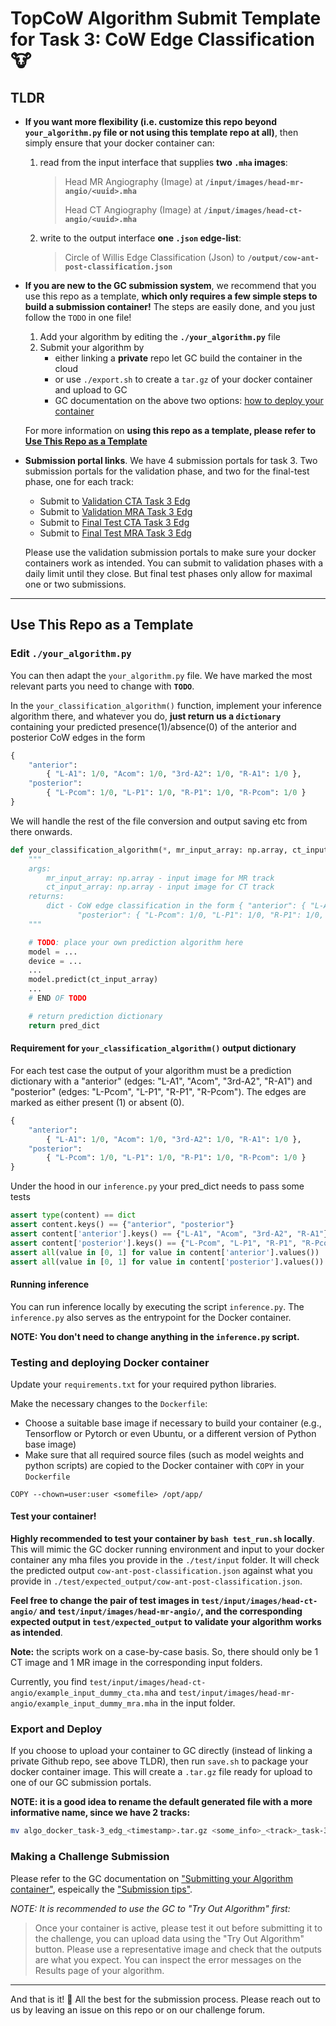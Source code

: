 # TopCoW Algorithm Submit Template for Task 3: CoW Edge Classification 🐮

## TLDR

* **If you want more flexibility (i.e. customize this repo beyond `your_algorithm.py` file or not using this template repo at all)**, then simply ensure that your docker container can:
  1. read from the input interface that supplies **two `.mha` images**:

        > Head MR Angiography (Image) at **`/input/images/head-mr-angio/<uuid>.mha`**
        >
        > Head CT Angiography (Image) at **`/input/images/head-ct-angio/<uuid>.mha`**

  2. write to the output interface **one `.json` edge-list**:

        > Circle of Willis Edge Classification (Json) to **`/output/cow-ant-post-classification.json`**


* **If you are new to the GC submission system**, we recommend that you use this repo as a template, **which only requires a few simple steps to build a submission container!**
The steps are easily done, and you just follow the `TODO` in one file!

    1. Add your algorithm by editing the **`./your_algorithm.py`** file
    3. Submit your algorithm by
        - either linking a **private** repo let GC build the container in the cloud
        - or use `./export.sh` to create a `tar.gz` of your docker container and upload to GC
        - GC documentation on the above two options: [how to deploy your container](https://grand-challenge.org/documentation/test-and-deploy-your-container/)


  For more information on **using this repo as a template, please refer to [Use This Repo as a Template](#use-this-repo-as-a-template)**


* **Submission portal links**. We have 4 submission portals for task 3. Two submission portals for the validation phase, and two for the final-test phase, one for each track:
    * Submit to [Validation CTA Task 3 Edg](https://topcow24.grand-challenge.org/evaluation/validation-cta-task-3-edg/submissions/create/)
    * Submit to [Validation MRA Task 3 Edg](https://topcow24.grand-challenge.org/evaluation/validation-mra-task-3-edg/submissions/create/)
    * Submit to [Final Test CTA Task 3 Edg](https://topcow24.grand-challenge.org/evaluation/finaltest-cta-task-3-edg/submissions/create/)
    * Submit to [Final Test MRA Task 3 Edg](https://topcow24.grand-challenge.org/evaluation/finaltest-mra-task-3-edg/submissions/create/)

    Please use the validation submission portals to make sure your docker containers work as intended.
    You can submit to validation phases with a daily limit until they close.
    But final test phases only allow for maximal one or two submissions.

---

## Use This Repo as a Template

### Edit `./your_algorithm.py`

You can then adapt the `your_algorithm.py` file. We have marked the most relevant parts you need to change with **`TODO`**.

In the `your_classification_algorithm()` function, implement your inference algorithm there, and whatever you do,
**just return us a `dictionary`** containing your predicted presence(1)/absence(0) of the anterior and posterior CoW edges in the form
```python
{ 
    "anterior": 
        { "L-A1": 1/0, "Acom": 1/0, "3rd-A2": 1/0, "R-A1": 1/0 }, 
    "posterior": 
        { "L-Pcom": 1/0, "L-P1": 1/0, "R-P1": 1/0, "R-Pcom": 1/0 } 
}
```
We will handle the rest of the file conversion and output saving etc from there onwards.

```python
def your_classification_algorithm(*, mr_input_array: np.array, ct_input_array: np.array) -> dict:
    """
    args:
        mr_input_array: np.array - input image for MR track
        ct_input_array: np.array - input image for CT track
    returns:
        dict - CoW edge classification in the form { "anterior": { "L-A1": 1/0, "Acom": 1/0, "3rd-A2": 1/0, "R-A1": 1/0 }, 
               "posterior": { "L-Pcom": 1/0, "L-P1": 1/0, "R-P1": 1/0, "R-Pcom": 1/0 } }
    """

    # TODO: place your own prediction algorithm here
    model = ...
    device = ...
    ...
    model.predict(ct_input_array)
    ...
    # END OF TODO

    # return prediction dictionary
    return pred_dict
```

#### Requirement for `your_classification_algorithm()` output dictionary

For each test case the output of your algorithm must be a prediction dictionary with a "anterior" (edges: "L-A1", "Acom", "3rd-A2", "R-A1") and "posterior" (edges: "L-Pcom", "L-P1", "R-P1", "R-Pcom"). The edges are marked as either present (1) or absent (0).
```python
{ 
    "anterior": 
        { "L-A1": 1/0, "Acom": 1/0, "3rd-A2": 1/0, "R-A1": 1/0 }, 
    "posterior": 
        { "L-Pcom": 1/0, "L-P1": 1/0, "R-P1": 1/0, "R-Pcom": 1/0 } 
}
```
Under the hood in our `inference.py` your pred_dict needs to pass some tests
```python
assert type(content) == dict
assert content.keys() == {"anterior", "posterior"}
assert content['anterior'].keys() == {"L-A1", "Acom", "3rd-A2", "R-A1"}
assert content['posterior'].keys() == {"L-Pcom", "L-P1", "R-P1", "R-Pcom"}
assert all(value in [0, 1] for value in content['anterior'].values())
assert all(value in [0, 1] for value in content['posterior'].values())
```

#### Running inference

You can run inference locally by executing the script `inference.py`. The `inference.py` also serves as the entrypoint for the Docker container. 

**NOTE: You don't need to change anything in the `inference.py` script.**

### Testing and deploying Docker container

Update your `requirements.txt` for your required python libraries.

Make the necessary changes to the `Dockerfile`:

* Choose a suitable base image if necessary to build your container (e.g., Tensorflow or Pytorch or even Ubuntu, or a different version of Python base image)
* Make sure that all required source files (such as model weights and python scripts) are copied to the Docker container with `COPY` in your `Dockerfile`

```docker
COPY --chown=user:user <somefile> /opt/app/
```

#### **Test your container!**

**Highly recommended to test your container by `bash test_run.sh` locally**. This will mimic the GC docker running environment and input to your docker container any mha files you provide in the `./test/input` folder. It will check the predicted output `cow-ant-post-classification.json` against what you provide in `./test/expected_output/cow-ant-post-classification.json`.

**Feel free to change the pair of test images in `test/input/images/head-ct-angio/` and `test/input/images/head-mr-angio/`, and the corresponding expected output in `test/expected_output` to validate your algorithm works as intended**.

**Note:** the scripts work on a case-by-case basis. So, there should only be 1 CT image and 1 MR image in the corresponding input folders.

Currently, you find `test/input/images/head-ct-angio/example_input_dummy_cta.mha` and `test/input/images/head-mr-angio/example_input_dummy_mra.mha` in the input folder.

### Export and Deploy

If you choose to upload your container to GC directly (instead of linking a private Github repo, see above TLDR), then run `save.sh` to package your docker container image. This will create a `.tar.gz` file ready for upload to one of our GC submission portals.

**NOTE: it is a good idea to rename the default generated file with a more informative name, since we have 2 tracks:**

```bash
mv algo_docker_task-3_edg_<timestamp>.tar.gz <some_info>_<track>_task-3_edg_<timestamp>.tar.gz
```

### Making a Challenge Submission

Please refer to the GC documentation on ["Submitting your Algorithm container"](https://grand-challenge.org/documentation/making-a-challenge-submission/#submitting-your-algorithm-container), espeically the ["Submission tips"](https://grand-challenge.org/documentation/making-a-challenge-submission/#submission-tips).

_NOTE: It is recommended to use the GC to "Try Out Algorithm" first:_
> Once your container is active, please test it out before submitting it to the challenge, you can upload data using the "Try Out Algorithm" button. Please use a representative image and check that the outputs are what you expect. You can inspect the error messages on the Results page of your algorithm.

---

And that is it! 🤠
All the best for the submission process.
Please reach out to us by leaving an issue on this repo or on our challenge forum.